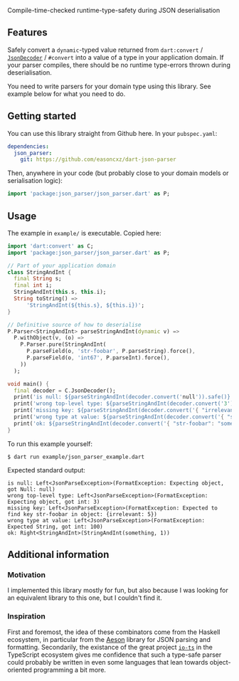 <!-- 
This README describes the package. If you publish this package to pub.dev,
this README's contents appear on the landing page for your package.

For information about how to write a good package README, see the guide for
[writing package pages](https://dart.dev/guides/libraries/writing-package-pages). 

For general information about developing packages, see the Dart guide for
[creating packages](https://dart.dev/guides/libraries/create-library-packages)
and the Flutter guide for
[developing packages and plugins](https://flutter.dev/developing-packages). 
-->

Compile-time-checked runtime-type-safety during JSON deserialisation

## Features

Safely convert a `dynamic`-typed value returned from `dart:convert` /
[`JsonDecoder`](https://api.dart.dev/stable/2.16.2/dart-convert/JsonDecoder-class.html)
/ `#convert` into a value of a type in your application domain. If your parser
compiles, there should be no runtime type-errors thrown during
deserialisation.

You need to write parsers for your domain type using this library. See example
below for what you need to do.

## Getting started

You can use this library straight from Github here. In your `pubspec.yaml`:

```yaml
dependencies:
  json_parser:
    git: https://github.com/easoncxz/dart-json-parser
```

Then, anywhere in your code (but probably close to your domain models or
serialisation logic):

```dart
import 'package:json_parser/json_parser.dart' as P;
```

## Usage

The example in `example/` is executable. Copied here:

```dart
import 'dart:convert' as C;
import 'package:json_parser/json_parser.dart' as P;

// Part of your application domain
class StringAndInt {
  final String s;
  final int i;
  StringAndInt(this.s, this.i);
  String toString() =>
      'StringAndInt(${this.s}, ${this.i})';
}

// Definitive source of how to deserialise
P.Parser<StringAndInt> parseStringAndInt(dynamic v) =>
  P.withObject(v, (o) =>
    P.Parser.pure(StringAndInt(
      P.parseField(o, 'str-foobar', P.parseString).force(),
      P.parseField(o, 'int67', P.parseInt).force(),
    ))
  );

void main() {
  final decoder = C.JsonDecoder();
  print('is null: ${parseStringAndInt(decoder.convert('null')).safe()}');
  print('wrong top-level type: ${parseStringAndInt(decoder.convert('3')).safe()}');
  print('missing key: ${parseStringAndInt(decoder.convert('{ "irrelevant": 5 }')).safe()}');
  print('wrong type at value: ${parseStringAndInt(decoder.convert('{ "str-foobar": 100 }')).safe()}');
  print('ok: ${parseStringAndInt(decoder.convert('{ "str-foobar": "something", "int67": 1 }')).safe()}');
}
```

To run this example yourself:

```
$ dart run example/json_parser_example.dart
```

Expected standard output:

```
is null: Left<JsonParseException>(FormatException: Expecting object, got Null: null)
wrong top-level type: Left<JsonParseException>(FormatException: Expecting object, got int: 3)
missing key: Left<JsonParseException>(FormatException: Expected to find key str-foobar in object: {irrelevant: 5})
wrong type at value: Left<JsonParseException>(FormatException: Expected String, got int: 100)
ok: Right<StringAndInt>(StringAndInt(something, 1))
```

## Additional information

### Motivation

I implemented this library mostly for fun, but also because I was looking for
an equivalent library to this one, but I couldn't find it.

### Inspiration

First and foremost, the idea of these combinators come from the Haskell
ecosystem, in particular from the [Aeson][aeson] library for JSON parsing and
formatting. Secondarily, the existance of the great project [`io-ts`][io-ts] in
the TypeScript ecosystem gives me confidence that such a type-safe parser could
probably be written in even some languages that lean towards object-oriented
programming a bit more.

[aeson]: https://hackage.haskell.org/package/aeson
[io-ts]: https://github.com/gcanti/io-ts
